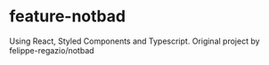 # feature-notbad
Using React, Styled Components and Typescript. Original project by felippe-regazio/notbad
